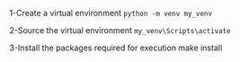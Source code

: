 1-Create a virtual environment `python -m venv my_venv`

2-Source the virtual environment `my_venv\Scripts\activate`

3-Install the packages required for execution make install